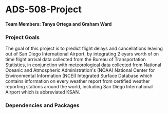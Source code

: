 # ADS-508-Project
#### Team Members: Tanya Ortega and Graham Ward

### Project Goals
The goal of this project is to predict flight delays and cancellations leaving out of San Diego International Airport, by integrating 2 eyars worth of on time flight arrival data collected from the Bureau of Transportation Statistics, in conjunction with meteorological data collected from National Oceanic and Atmospheric Administration's (NOAA) National Center for Environmental Information (NCEI) Integrated Surface Database which contains information on every weather report from certified weather reporting stations around the world, including San Diego International Airport which is abbreviated KSAN.

 ### Dependencies and Packages


 ### 